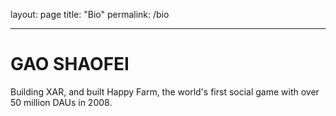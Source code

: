 layout: page
title: "Bio"
permalink: /bio

---
# GAO SHAOFEI
Building XAR, and built Happy Farm, the world's first social game with over 50 million DAUs in 2008.
